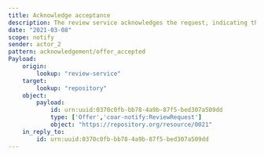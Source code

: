 ```yaml
---
title: Acknowledge acceptance
description: The review service acknowledges the request, indicating that it accepts the request
date: "2021-03-08"
scope: notify
sender: actor_2
pattern: acknowledgement/offer_accepted
Payload:
    origin:
        lookup: "review-service"
    target:
        lookup: "repository"
    object:
        payload:
            id: urn:uuid:0370c0fb-bb78-4a9b-87f5-bed307a509dd
            type: ['Offer','coar-notify:ReviewRequest']
            object: "https://repository.org/resource/0021"
    in_reply_to:
        id: urn:uuid:0370c0fb-bb78-4a9b-87f5-bed307a509dd
---
```

